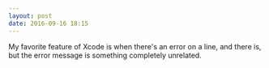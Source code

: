 ```yaml
---
layout: post
date: 2016-09-16 18:15
---
```

My favorite feature of Xcode is when there's an error on a line, and there is, but the error message is something completely unrelated.
